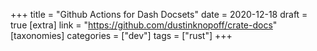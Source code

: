 +++
title = "Github Actions for Dash Docsets"
date = 2020-12-18
draft = true
[extra]
link = "https://github.com/dustinknopoff/crate-docs"
[taxonomies]
categories = ["dev"]
tags = ["rust"]
+++

